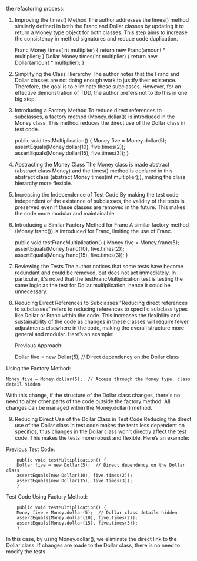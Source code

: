 the refactoring process:

1. Improving the times() Method
   The author addresses the times() method similarly defined in both the Franc and Dollar classes 
by updating it to return a Money type object for both classes. 
This step aims to increase the consistency in method signatures and reduce code duplication.


    Franc Money times(int multiplier) { return new Franc(amount * multiplier); }
    Dollar Money times(int multiplier) { return new Dollar(amount * multiplier); }

2. Simplifying the Class Hierarchy
   The author notes that the Franc and Dollar classes are not doing enough work 
to justify their existence. Therefore, the goal is to eliminate these subclasses. 
However, for an effective demonstration of TDD, the author prefers not to do this in one big step.

3. Introducing a Factory Method
   To reduce direct references to subclasses, 
a factory method (Money.dollar()) is introduced in the Money class. 
This method reduces the direct use of the Dollar class in test code.


    public void testMultiplication() {
    Money five = Money.dollar(5);
    assertEquals(Money.dollar(10), five.times(2));
    assertEquals(Money.dollar(15), five.times(3));
    }
4. Abstracting the Money Class
   The Money class is made abstract (abstract class Money) and the times() method is 
declared in this abstract class (abstract Money times(int multiplier);), 
making the class hierarchy more flexible.

5. Increasing the Independence of Test Code
   By making the test code independent of the existence of subclasses, 
the validity of the tests is preserved even if these classes are removed in the future. 
This makes the code more modular and maintainable.

6. Introducing a Similar Factory Method for Franc
A similar factory method (Money.franc()) is introduced for Franc, limiting the use of Franc.


     public void testFrancMultiplication() {
     Money five = Money.franc(5);
     assertEquals(Money.franc(10), five.times(2));
     assertEquals(Money.franc(15), five.times(3));
      }

7. Reviewing the Tests
   The author notices that some tests have become redundant and could be removed, 
but does not act immediately. 
In particular, it's noted that the testFrancMultiplication test is 
testing the same logic as the test for Dollar multiplication, hence it could be unnecessary.

8. Reducing Direct References to Subclasses
"Reducing direct references to subclasses" refers to reducing references to specific subclass types 
like Dollar or Franc within the code. 
This increases the flexibility and sustainability of the code 
as changes in these classes will require fewer adjustments elsewhere in the code, 
making the overall structure more general and modular. Here’s an example:

    Previous Approach:

    Dollar five = new Dollar(5);  // Direct dependency on the Dollar class

Using the Factory Method:

    Money five = Money.dollar(5);  // Access through the Money type, class detail hidden
With this change, if the structure of the Dollar class changes, 
there's no need to alter other parts of the code outside the factory method. 
All changes can be managed within the Money.dollar() method.

9. Reducing Direct Use of the Dollar Class in Test Code
   Reducing the direct use of the Dollar class in test code makes the tests less dependent on specifics, 
thus changes in the Dollar class won't directly affect the test code. 
This makes the tests more robust and flexible. Here’s an example:

Previous Test Code:

        public void testMultiplication() {
        Dollar five = new Dollar(5);  // Direct dependency on the Dollar class
        assertEquals(new Dollar(10), five.times(2));
        assertEquals(new Dollar(15), five.times(3));
        }

Test Code Using Factory Method:

        public void testMultiplication() {
        Money five = Money.dollar(5);  // Dollar class details hidden
        assertEquals(Money.dollar(10), five.times(2));
        assertEquals(Money.dollar(15), five.times(3));
        }
In this case, by using Money.dollar(), 
we eliminate the direct link to the Dollar class. 
If changes are made to the Dollar class, there is no need to modify the tests.






